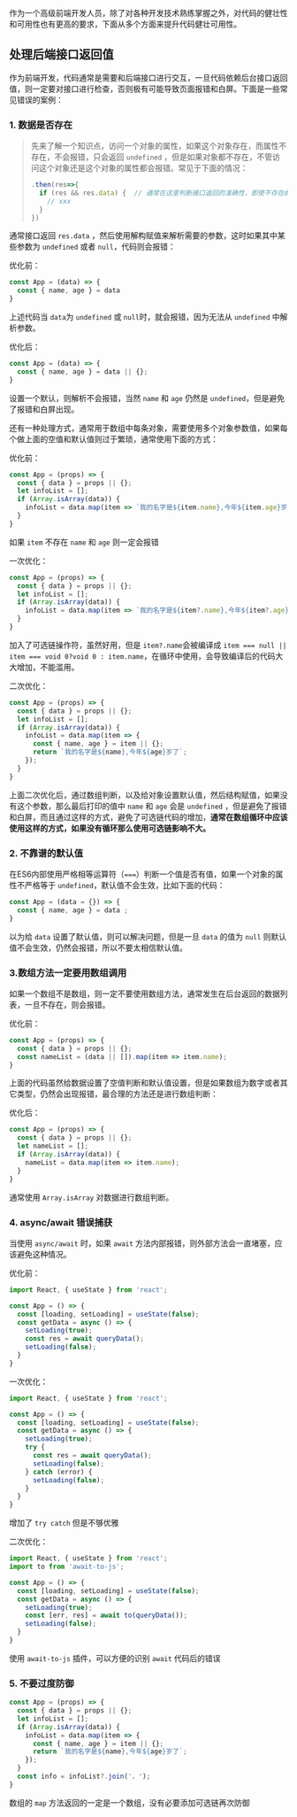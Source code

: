 作为一个高级前端开发人员，除了对各种开发技术熟练掌握之外，对代码的健壮性和可用性也有更高的要求，下面从多个方面来提升代码健壮可用性。

## 处理后端接口返回值

作为前端开发，代码通常是需要和后端接口进行交互，一旦代码依赖后台接口返回值，则一定要对接口进行检查，否则极有可能导致页面报错和白屏。下面是一些常见错误的案例：

### 1. 数据是否存在

> 先来了解一个知识点，访问一个对象的属性，如果这个对象存在，而属性不存在，不会报错，只会返回 `undefined` ，但是如果对象都不存在，不管访问这个对象还是这个对象的属性都会报错。常见于下面的情况：
>
> ```js
> .then(res=>{
> 	if (res && res.data) {	// 通常在这里判断接口返回的准确性，即使不存在data属性，也不会报错，但如果使用res.data.xxx，当data这个对象属性都不存在时，那么就会报错
>     // xxx
>   }
> })
> ```

通常接口返回 `res.data` ，然后使用解构赋值来解析需要的参数，这时如果其中某些参数为 `undefined` 或者 `null`，代码则会报错：

优化前：

```js
const App = (data) => {
  const { name, age } = data
}
```

上述代码当 `data`为 `undefined` 或 `null`时，就会报错，因为无法从 `undefined` 中解析参数。

优化后：

```js
const App = (data) => {
  const { name, age } = data || {};
}
```

设置一个默认，则解析不会报错，当然 `name` 和 `age` 仍然是 `undefined`，但是避免了报错和白屏出现。

还有一种处理方式，通常用于数组中每条对象，需要使用多个对象参数值，如果每个做上面的空值和默认值则过于繁琐，通常使用下面的方式：

优化前：

```js
const App = (props) => {
  const { data } = props || {};
  let infoList = [];
  if (Array.isArray(data)) {
    infoList = data.map(item => `我的名字是${item.name},今年${item.age}岁了`);
  }
}
```

如果 `item` 不存在 `name` 和 `age` 则一定会报错

一次优化：

```js
const App = (props) => {
  const { data } = props || {};
  let infoList = [];
  if (Array.isArray(data)) {
    infoList = data.map(item => `我的名字是${item?.name},今年${item?.age}岁了`);
  }
}
```

加入了可选链操作符，虽然好用，但是 `item?.name`会被编译成 `item === null || item === void 0?void 0 : item.name`，在循环中使用，会导致编译后的代码大大增加，不能滥用。

二次优化：

```js
const App = (props) => {
  const { data } = props || {};
  let infoList = [];
  if (Array.isArray(data)) {
    infoList = data.map(item => {
      const { name, age } = item || {};
      return `我的名字是${name},今年${age}岁了`;
    });
  }
}
```

上面二次优化后，通过数组判断，以及给对象设置默认值，然后结构赋值，如果没有这个参数，那么最后打印的值中 `name` 和 `age` 会是 `undefined` ，但是避免了报错和白屏，而且通过这样的方式，避免了可选链代码的增加，**通常在数组循环中应该使用这样的方式，如果没有循环那么使用可选链影响不大。**

### 2. 不靠谱的默认值

在ES6内部使用严格相等运算符（`===`）判断一个值是否有值，如果一个对象的属性不严格等于 `undefined`，默认值不会生效，比如下面的代码：

```js
const App = (data = {}) => {
  const { name, age } = data ;
}
```

以为给 `data` 设置了默认值，则可以解决问题，但是一旦 `data` 的值为 `null` 则默认值不会生效，仍然会报错，所以不要太相信默认值。

### 3.数组方法一定要用数组调用

如果一个数组不是数组，则一定不要使用数组方法，通常发生在后台返回的数据列表，一旦不存在，则会报错。

优化前：

```js
const App = (props) => {
  const { data } = props || {};
  const nameList = (data || []).map(item => item.name);
}
```

上面的代码虽然给数据设置了空值判断和默认值设置，但是如果数组为数字或者其它类型，仍然会出现报错，最合理的方法还是进行数组判断：

优化后：

```js
const App = (props) => {
  const { data } = props || {};
  let nameList = [];
  if (Array.isArray(data)) {
    nameList = data.map(item => item.name);
  }
}
```

通常使用 `Array.isArray` 对数据进行数组判断。

### 4. async/await 错误捕获

当使用 `async/await` 时，如果 `await` 方法内部报错，则外部方法会一直堵塞，应该避免这种情况。

优化前：

```js
import React, { useState } from 'react';

const App = () => {
  const [loading, setLoading] = useState(false);
  const getData = async () => {
    setLoading(true);
    const res = await queryData();
    setLoading(false);
  }
}
```

一次优化：

```js
import React, { useState } from 'react';

const App = () => {
  const [loading, setLoading] = useState(false);
  const getData = async () => {
    setLoading(true);
    try {
      const res = await queryData();
      setLoading(false);
    } catch (error) {
      setLoading(false);
    }
  }
}
```

增加了 `try catch` 但是不够优雅

二次优化：

```js
import React, { useState } from 'react';
import to from 'await-to-js';

const App = () => {
  const [loading, setLoading] = useState(false);
  const getData = async () => {
    setLoading(true);
    const [err, res] = await to(queryData());
    setLoading(false);
  }
}
```

使用 `await-to-js` 插件，可以方便的识别 `await` 代码后的错误

### 5. 不要过度防御

```js
const App = (props) => {
  const { data } = props || {};
  let infoList = [];
  if (Array.isArray(data)) {
    infoList = data.map(item => {
      const { name, age } = item || {};
      return `我的名字是${name},今年${age}岁了`;
    });
  }
  const info = infoList?.join('，');
}
```

数组的 `map` 方法返回的一定是一个数组，没有必要添加可选链再次防御